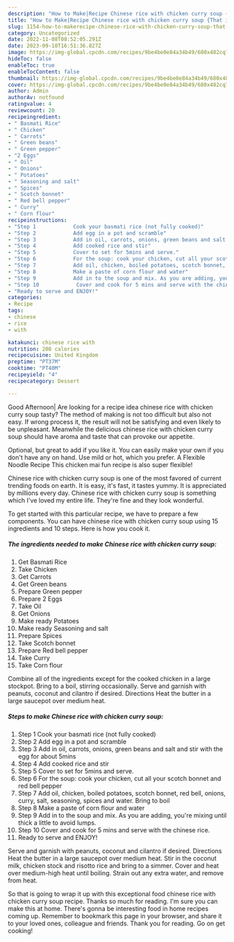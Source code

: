 ```yaml
---
description: "How to Make|Recipe Chinese rice with chicken curry soup {That is Simple"
title: "How to Make|Recipe Chinese rice with chicken curry soup {That is Simple"
slug: 1154-how-to-makerecipe-chinese-rice-with-chicken-curry-soup-that-is-simple
category: Uncategorized
date: 2022-11-08T08:52:05.291Z
date: 2023-09-10T16:51:36.827Z
image: https://img-global.cpcdn.com/recipes/9be4be0e84a34b49/680x482cq70/chinese-rice-with-chicken-curry-soup-recipe-main-photo.jpg
hideToc: false
enableToc: true
enableTocContent: false
thumbnail: https://img-global.cpcdn.com/recipes/9be4be0e84a34b49/680x482cq70/chinese-rice-with-chicken-curry-soup-recipe-main-photo.jpg
cover: https://img-global.cpcdn.com/recipes/9be4be0e84a34b49/680x482cq70/chinese-rice-with-chicken-curry-soup-recipe-main-photo.jpg
author: Admin
authorAv: notfound
ratingvalue: 4
reviewcount: 20
recipeingredient:
- " Basmati Rice"
- " Chicken"
- " Carrots"
- " Green beans"
- " Green pepper"
- "2 Eggs"
- " Oil"
- " Onions"
- " Potatoes"
- " Seasoning and salt"
- " Spices"
- " Scotch bonnet"
- " Red bell pepper"
- " Curry"
- " Corn flour"
recipeinstructions:
- "Step 1            Cook your basmati rice (not fully cooked)"
- "Step 2            Add egg in a pot and scramble"
- "Step 3            Add in oil, carrots, onions, green beans and salt and stir with the egg for about 5mins"
- "Step 4            Add cooked rice and stir"
- "Step 5            Cover to set for 5mins and serve."
- "Step 6            For the soup: cook your chicken, cut all your scotch bonnet and red bell pepper"
- "Step 7            Add oil, chicken, boiled potatoes, scotch bonnet, red bell, onions, curry, salt, seasoning, spices and water. Bring to boil"
- "Step 8            Make a paste of corn flour and water"
- "Step 9            Add in to the soup and mix. As you are adding, you&#39;re mixing until thick a little to avoid lumps."
- "Step 10            Cover and cook for 5 mins and serve with the chinese rice."
- "Ready to serve and ENJOY!"
categories:
- Recipe
tags:
- chinese
- rice
- with

katakunci: chinese rice with 
nutrition: 208 calories
recipecuisine: United Kingdom
preptime: "PT37M"
cooktime: "PT40M"
recipeyield: "4"
recipecategory: Dessert

---
```



Good Afternoon| Are looking for a recipe idea chinese rice with chicken curry soup tasty? The method of making is not too difficult but also not easy. If wrong process it, the result will not be satisfying and even likely to be unpleasant. Meanwhile the delicious chinese rice with chicken curry soup should have aroma and taste that can provoke our appetite.





Optional, but great to add if you like it. You can easily make your own if you don&#39;t have any on hand. Use mild or hot, which you prefer. A Flexible Noodle Recipe This chicken mai fun recipe is also super flexible!

Chinese rice with chicken curry soup is one of the most favored of current trending foods on earth. It is easy, it's fast, it tastes yummy. It is appreciated by millions every day. Chinese rice with chicken curry soup is something which I've loved my entire life. They're fine and they look wonderful.


To get started with this particular recipe, we have to prepare a few components. You can have chinese rice with chicken curry soup using 15 ingredients and 10 steps. Here is how you cook it.

<!--inarticleads1-->

##### The ingredients needed to make Chinese rice with chicken curry soup:

1. Get  Basmati Rice
1. Take  Chicken
1. Get  Carrots
1. Get  Green beans
1. Prepare  Green pepper
1. Prepare 2 Eggs
1. Take  Oil
1. Get  Onions
1. Make ready  Potatoes
1. Make ready  Seasoning and salt
1. Prepare  Spices
1. Take  Scotch bonnet
1. Prepare  Red bell pepper
1. Take  Curry
1. Take  Corn flour


Combine all of the ingredients except for the cooked chicken in a large stockpot. Bring to a boil, stirring occasionally. Serve and garnish with peanuts, coconut and cilantro if desired. Directions Heat the butter in a large saucepot over medium heat. 

<!--inarticleads2-->

##### Steps to make Chinese rice with chicken curry soup:

1. Step 1            Cook your basmati rice (not fully cooked)
1. Step 2            Add egg in a pot and scramble
1. Step 3            Add in oil, carrots, onions, green beans and salt and stir with the egg for about 5mins
1. Step 4            Add cooked rice and stir
1. Step 5            Cover to set for 5mins and serve.
1. Step 6            For the soup: cook your chicken, cut all your scotch bonnet and red bell pepper
1. Step 7            Add oil, chicken, boiled potatoes, scotch bonnet, red bell, onions, curry, salt, seasoning, spices and water. Bring to boil
1. Step 8            Make a paste of corn flour and water
1. Step 9            Add in to the soup and mix. As you are adding, you&#39;re mixing until thick a little to avoid lumps.
1. Step 10            Cover and cook for 5 mins and serve with the chinese rice.
1. Ready to serve and ENJOY!

Serve and garnish with peanuts, coconut and cilantro if desired. Directions Heat the butter in a large saucepot over medium heat. Stir in the coconut milk, chicken stock and risotto rice and bring to a simmer. Cover and heat over medium-high heat until boiling. Strain out any extra water, and remove from heat. 

So that is going to wrap it up with this exceptional food chinese rice with chicken curry soup recipe. Thanks so much for reading. I'm sure you can make this at home. There's gonna be interesting food in home recipes coming up. Remember to bookmark this page in your browser, and share it to your loved ones, colleague and friends. Thank you for reading. Go on get cooking!
